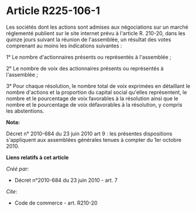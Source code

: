 # Article R225-106-1

Les sociétés dont les actions sont admises aux négociations sur un marché réglementé publient sur le site internet prévu à
l'article R. 210-20, dans les quinze jours suivant la réunion de l'assemblée, un résultat des votes comprenant au moins les
indications suivantes : 

1° Le nombre d'actionnaires présents ou représentés à l'assemblée ; 

2° Le nombre de voix des actionnaires présents ou représentés à l'assemblée ; 

3° Pour chaque résolution, le nombre total de voix exprimées en détaillant le nombre d'actions et la proportion du capital
social qu'elles représentent, le nombre et le pourcentage de voix favorables à la résolution ainsi que le nombre et le
pourcentage de voix défavorables à la résolution, y compris les abstentions.

**Nota:**

Décret n° 2010-684 du 23 juin 2010 art 9 : les présentes dispositions s'appliquent aux assemblées générales tenues à compter
du 1er octobre 2010.

**Liens relatifs à cet article**

_Créé par_:

  - Décret n°2010-684 du 23 juin 2010 - art. 7

_Cite_:

  - Code de commerce - art. R210-20
